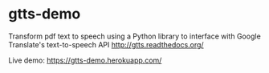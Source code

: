 # gtts-demo
Transform pdf text to speech using a Python library to interface with Google Translate's text-to-speech API http://gtts.readthedocs.org/

Live demo: https://gtts-demo.herokuapp.com/
#

